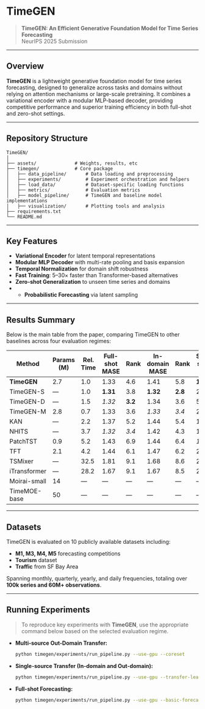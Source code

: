 # TimeGEN

> **TimeGEN: An Efficient Generative Foundation Model for Time Series Forecasting**  
> NeurIPS 2025 Submission

---

## Overview

**TimeGEN** is a lightweight generative foundation model for time series forecasting, designed to generalize across tasks and domains without relying on attention mechanisms or large-scale pretraining. It combines a variational encoder with a modular MLP-based decoder, providing competitive performance and superior training efficiency in both full-shot and zero-shot settings.

---

## Repository Structure


```
TimeGEN/
│
├── assets/              # Weights, results, etc
├── timegen/             # Core package
│   ├── data_pipeline/       # Data loading and preprocessing
│   ├── experiments/         # Experiment orchestration and helpers
│   ├── load_data/           # Dataset-specific loading functions
│   ├── metrics/             # Evaluation metrics
│   ├── model_pipeline/      # TimeGEN and baseline model implementations
│   ├── visualization/       # Plotting tools and analysis
├── requirements.txt
└── README.md
```


---

## Key Features

- **Variational Encoder** for latent temporal representations  
- **Modular MLP Decoder** with multi-rate pooling and basis expansion  
- **Temporal Normalization** for domain shift robustness  
- **Fast Training**: 5–30× faster than Transformer-based alternatives
- **Zero-shot Generalization** to unseen time series and domains 
- - **Probabilistic Forecasting** via latent sampling  

---

## Results Summary

Below is the main table from the paper, comparing TimeGEN to other baselines across four evaluation regimes:

| Method         | Params (M) | Rel. Time | Full-shot MASE | Rank | In-domain MASE | Rank | Single-source MASE | Rank | Multi-source MASE | Rank |
|----------------|-------------|-----------|------------------|------|------------------|------|----------------------|------|---------------------|------|
| **TimeGEN**     | 2.7         | 1.0       | 1.33             | 4.6  | 1.41             | 5.8  | **1.93**             | **3.8**  | **1.55**             | **2.4**  |
| TimeGEN-S       | —           | 1.0       | **1.31**         | 3.8  | **1.32**         | **2.8**  | 2.50                 | 5.6  | —                   | —    |
| TimeGEN-D       | —           | 1.5       | _1.32_           | **3.2**  | 1.34             | 3.6  | 5.97                 | 5.7  | —                   | —    |
| TimeGEN-M       | 2.8         | 0.7       | 1.33             | 3.6  | _1.33_           | _3.4_  | 2.72                 | _4.5_  | 1.98                 | _2.5_  |
| KAN             | —           | 2.2       | 1.37             | 5.2  | 1.44             | 5.4  | 11.12                | 6.2  | —                   | —    |
| NHITS           | —           | 3.7       | _1.32_           | _3.4_  | 1.42             | 4.3  | 166.95               | 6.6  | —                   | —    |
| PatchTST        | 0.9         | 5.2       | 1.43             | 6.9  | 1.44             | 6.4  | _1.99_               | 4.5  | 1.62                 | 3.5  |
| TFT             | 2.1         | 4.2       | 1.44             | 6.1  | 1.47             | 6.2  | 2.17                 | 5.0  | 1.70                 | 4.1  |
| TSMixer         | —           | 32.5      | 1.81             | 9.1  | 1.68             | 8.6  | 2.16                 | 6.3  | —                   | —    |
| iTransformer    | —           | 28.2      | 1.67             | 9.1  | 1.67             | 8.5  | 2.43                 | 6.7  | —                   | —    |
| Moirai-small    | 14          | —         | —                | —    | —                | —    | —                    | —    | _1.61_               | 3.3  |
| TimeMOE-base    | 50          | —         | —                | —    | —                | —    | —                    | —    | 1.83                 | 5.2  |

---

## Datasets

TimeGEN is evaluated on 10 publicly available datasets including:

- **M1, M3, M4, M5** forecasting competitions
- **Tourism** dataset
- **Traffic** from SF Bay Area

Spanning monthly, quarterly, yearly, and daily frequencies, totaling over **100k series and 60M+ observations**.

---

## Running Experiments

> To reproduce key experiments with **TimeGEN**, use the appropriate command below based on the selected evaluation regime.


- **Multi-source Out-Domain Transfer:**
  ```bash
  python timegen/experiments/run_pipeline.py --use-gpu --coreset
  ```
- **Single-source Transfer (In-domain and Out-domain):**
  ```bash
  python timegen/experiments/run_pipeline.py --use-gpu --transfer-learning
  ```
- **Full-shot Forecasting:**
  ```bash
  python timegen/experiments/run_pipeline.py --use-gpu --basic-forecasting
  ```
